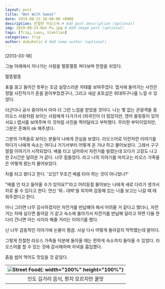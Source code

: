 ```yaml
---
layout: post
title: "Wet With Sweat"
date: 2019-08-23 18:00:00 +0900
description: 친절한 라오스씨 # Add post description (optional)
img: 2019-08-23-Wat-Pu.jpg # Add image post (optional)
tags: [Trip, Laos, Vientian]
categories: trip
author: dubuholic # Add name author (optional)
---
```



[2013-03-18] 

그늘 아래에서 지나가는 사람을 멀뚱멀뚱 쳐다보며 한참을 쉬었다. 

<p class="page-quote">멀뚱멀뚱</p>  

표를 끊고 들어간 왓푸는 조금 실망스러운 자태를 보여주었다. 엽서에 들어가는 사진은 정말 사진작가가 혼을 쏟아부었겠구나, 그리고 새삼 포토샵은 위대하구나를 느낄 수 있었다.  

더군다나 공사 중이어서 아마 더 그런 느낌을 받았을 것이다. 나는 몇 없는 관광객들 중 라오스 사람처럼 보이는 사람에게 다가가서 (외국인이 더 많았지만, 영어 울렁증이 있어서요.) 
엽서를 보여주며 이 것처럼 사진을 찍어달라고 부탁했다. 무리한 부탁이었지만, 그분은 흔쾌히 ok 해주셨다.  

그분의 가족들로 보이는 분들이 나에게 관심을 보였다. 라오스어로 이런저런 이야기를 하다가 나에게 숙소는 어디냐 거기서부터 어떻게 온 거냐 하고 물어보셨다. 
그래서 구구절절 이야기가 시작되었다. 배를 타고 넘어와서 자전거를 빌렸는데 오다가 고장도 나고 한 2시간은 달려온 거 같다. 너무 힘들었다. 라고 나의 이야기를 마치고는
라오스 가족들은 어떻게 왔는지 물어보았다.  

차를 타고 왔다고 한다. '오잉? 무조건 배를 타야 하는 것이 아니었나?'  

"배를 안 타고 들어올 수가 있어요?"라고 어리둥절 물어보는 나에게 새로 다리가 생겨서 차로 올 수 있다고 한다. 연신 '와.. 대박'을 외치며 감동해 있는 나를 보고는 
나갈 때 태워주겠다고 한다.  

아니 그러면 너무 감사하겠지만 자전거를 반납해야 해서 어려울 거 같다고 했더니, 자전거는 차에 실으면 들어갈 거 같고 숙소에 
돌아가서 자전거를 반납해 달라고 하면 다들 한다리 건너면 아는 사이라 해줄 거라는 이야기를 했다.  

난 너무 감동적인 이야기에 눈물이 찔끔. 사실 다시 어떻게 돌아갈지 막막했는데 말이다. 

그렇게 친절한 라오스 가족들 덕분에 돌아올 때는 편하게 숙소까지 돌아올 수 있었다. 라오스어를 할 수 있는 것에 감사해하며 저녁을 흡입했다.  

흙을 씹어 먹어도 맛있을 것 같았다.    


| ![Street Food]({{site.baseurl}}/assets/img/2019-08-23-Street-Food.jpg "인도 길거리 음식"){: width="100%" height="100%"} |
| :--: |
| 인도 길거리 음식, 뭔지 모르지만 꿀맛 |
